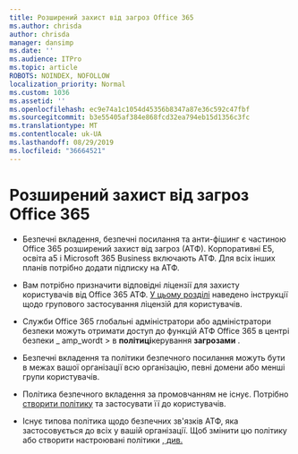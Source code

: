 ```yaml
---
title: Розширений захист від загроз Office 365
ms.author: chrisda
author: chrisda
manager: dansimp
ms.date: ''
ms.audience: ITPro
ms.topic: article
ROBOTS: NOINDEX, NOFOLLOW
localization_priority: Normal
ms.custom: 1036
ms.assetid: ''
ms.openlocfilehash: ec9e74a1c1054d45356b8347a87e36c592c47fbf
ms.sourcegitcommit: b3e55405af384e868fcd32ea794eb15d1356c3fc
ms.translationtype: MT
ms.contentlocale: uk-UA
ms.lasthandoff: 08/29/2019
ms.locfileid: "36664521"
---
```

# <a name="office-365-advanced-threat-protection"></a>Розширений захист від загроз Office 365

- Безпечні вкладення, безпечні посилання та анти-фішинг є частиною Office 365 розширений захист від загроз (АТФ). Корпоративні E5, освіта a5 і Microsoft 365 Business включають АТФ. Для всіх інших планів потрібно додати підписку на АТФ.

- Вам потрібно призначити відповідні ліцензії для захисту користувачів від Office 365 АТФ. [У цьому розділі](https://docs.microsoft.com/office365/admin/subscriptions-and-billing/assign-licenses-to-users) наведено інструкції щодо групового застосування ліцензій для користувачів.

- Служби Office 365 глобальні адміністратори або адміністратори безпеки можуть отримати доступ до функцій АТФ Office 365 в центрі безпеки _ amp_wordt \> в **політиці**керування **загрозами** .

- Безпечні вкладення та політики безпечного посилання можуть бути в межах вашої організації всю організацію, певні домени або менші групи користувачів.

- Політика безпечного вкладення за промовчанням не існує. Потрібно [створити політику](https://docs.microsoft.com/office365/securitycompliance/set-up-atp-safe-attachments-policies) та застосувати її до користувачів.

- Існує типова політика щодо безпечних зв'язків АТФ, яка застосовується до всіх у вашій організації. Щоб змінити цю політику або створити настроювані політики [, див.](https://docs.microsoft.com/office365/securitycompliance/set-up-atp-safe-links-policies)
